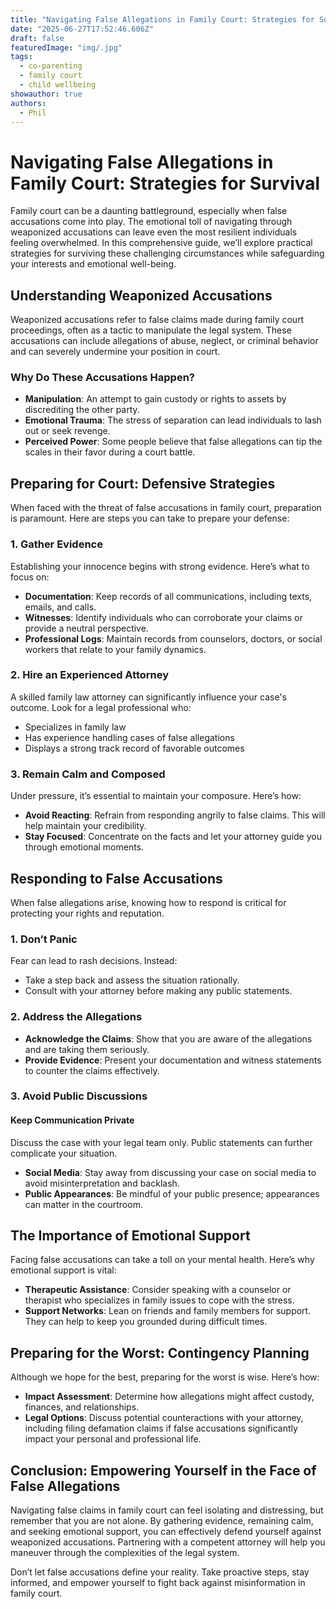 ```yaml
---
title: "Navigating False Allegations in Family Court: Strategies for Survival"
date: "2025-06-27T17:52:46.606Z"
draft: false
featuredImage: "img/.jpg"
tags:
  - co-parenting
  - family court
  - child wellbeing
showauthor: true
authors:
  - Phil
---
```


# Navigating False Allegations in Family Court: Strategies for Survival

Family court can be a daunting battleground, especially when false accusations come into play. The emotional toll of navigating through weaponized accusations can leave even the most resilient individuals feeling overwhelmed. In this comprehensive guide, we’ll explore practical strategies for surviving these challenging circumstances while safeguarding your interests and emotional well-being.

## Understanding Weaponized Accusations

Weaponized accusations refer to false claims made during family court proceedings, often as a tactic to manipulate the legal system. These accusations can include allegations of abuse, neglect, or criminal behavior and can severely undermine your position in court. 

### Why Do These Accusations Happen?

- **Manipulation**: An attempt to gain custody or rights to assets by discrediting the other party.
- **Emotional Trauma**: The stress of separation can lead individuals to lash out or seek revenge.
- **Perceived Power**: Some people believe that false allegations can tip the scales in their favor during a court battle.

## Preparing for Court: Defensive Strategies

When faced with the threat of false accusations in family court, preparation is paramount. Here are steps you can take to prepare your defense:

### 1. Gather Evidence

Establishing your innocence begins with strong evidence. Here’s what to focus on:
- **Documentation**: Keep records of all communications, including texts, emails, and calls.
- **Witnesses**: Identify individuals who can corroborate your claims or provide a neutral perspective.
- **Professional Logs**: Maintain records from counselors, doctors, or social workers that relate to your family dynamics.

### 2. Hire an Experienced Attorney

A skilled family law attorney can significantly influence your case's outcome. Look for a legal professional who:
- Specializes in family law
- Has experience handling cases of false allegations
- Displays a strong track record of favorable outcomes

### 3. Remain Calm and Composed

Under pressure, it’s essential to maintain your composure. Here’s how:
- **Avoid Reacting**: Refrain from responding angrily to false claims. This will help maintain your credibility.
- **Stay Focused**: Concentrate on the facts and let your attorney guide you through emotional moments.

## Responding to False Accusations

When false allegations arise, knowing how to respond is critical for protecting your rights and reputation.

### 1. Don’t Panic

Fear can lead to rash decisions. Instead:
- Take a step back and assess the situation rationally.
- Consult with your attorney before making any public statements.

### 2. Address the Allegations

- **Acknowledge the Claims**: Show that you are aware of the allegations and are taking them seriously.
- **Provide Evidence**: Present your documentation and witness statements to counter the claims effectively.

### 3. Avoid Public Discussions

#### Keep Communication Private
Discuss the case with your legal team only. Public statements can further complicate your situation. 

- **Social Media**: Stay away from discussing your case on social media to avoid misinterpretation and backlash.
- **Public Appearances**: Be mindful of your public presence; appearances can matter in the courtroom.

## The Importance of Emotional Support

Facing false accusations can take a toll on your mental health. Here’s why emotional support is vital:
- **Therapeutic Assistance**: Consider speaking with a counselor or therapist who specializes in family issues to cope with the stress.
- **Support Networks**: Lean on friends and family members for support. They can help to keep you grounded during difficult times.

## Preparing for the Worst: Contingency Planning

Although we hope for the best, preparing for the worst is wise. Here’s how:
- **Impact Assessment**: Determine how allegations might affect custody, finances, and relationships.
- **Legal Options**: Discuss potential counteractions with your attorney, including filing defamation claims if false accusations significantly impact your personal and professional life.

## Conclusion: Empowering Yourself in the Face of False Allegations

Navigating false claims in family court can feel isolating and distressing, but remember that you are not alone. By gathering evidence, remaining calm, and seeking emotional support, you can effectively defend yourself against weaponized accusations. Partnering with a competent attorney will help you maneuver through the complexities of the legal system. 

Don’t let false accusations define your reality. Take proactive steps, stay informed, and empower yourself to fight back against misinformation in family court.

